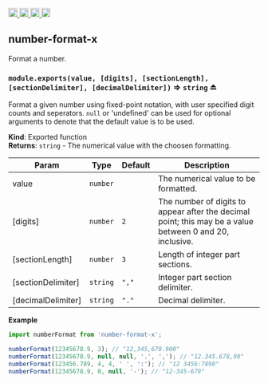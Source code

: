 <a href="https://travis-ci.org/Xotic750/number-format-x"
   title="Travis status">
<img
   src="https://travis-ci.org/Xotic750/number-format-x.svg?branch=master"
   alt="Travis status" height="18"/>
</a>
<a href="https://david-dm.org/Xotic750/number-format-x"
   title="Dependency status">
<img src="https://david-dm.org/Xotic750/number-format-x.svg"
   alt="Dependency status" height="18"/>
</a>
<a href="https://david-dm.org/Xotic750/number-format-x#info=devDependencies"
   title="devDependency status">
<img src="https://david-dm.org/Xotic750/number-format-x/dev-status.svg"
   alt="devDependency status" height="18"/>
</a>
<a href="https://badge.fury.io/js/number-format-x" title="npm version">
<img src="https://badge.fury.io/js/number-format-x.svg"
   alt="npm version" height="18"/>
</a>
<a name="module_number-format-x"></a>

## number-format-x

Format a number.

<a name="exp_module_number-format-x--module.exports"></a>

### `module.exports(value, [digits], [sectionLength], [sectionDelimiter], [decimalDelimiter])` ⇒ <code>string</code> ⏏

Format a given number using fixed-point notation, with user specified digit
counts and seperators. `null` or 'undefined' can be used for optional
arguments to denote that the default value is to be used.

**Kind**: Exported function  
**Returns**: <code>string</code> - The numerical value with the choosen formatting.

| Param              | Type                | Default                    | Description                                                                                              |
| ------------------ | ------------------- | -------------------------- | -------------------------------------------------------------------------------------------------------- |
| value              | <code>number</code> |                            | The numerical value to be formatted.                                                                     |
| [digits]           | <code>number</code> | <code>2</code>             | The number of digits to appear after the decimal point; this may be a value between 0 and 20, inclusive. |
| [sectionLength]    | <code>number</code> | <code>3</code>             | Length of integer part sections.                                                                         |
| [sectionDelimiter] | <code>string</code> | <code>&quot;,&quot;</code> | Integer part section delimiter.                                                                          |
| [decimalDelimiter] | <code>string</code> | <code>&quot;.&quot;</code> | Decimal delimiter.                                                                                       |

**Example**

```js
import numberFormat from 'number-format-x';

numberFormat(12345678.9, 3); // "12,345,678.900"
numberFormat(12345678.9, null, null, '.', ','); // "12.345.678,90"
numberFormat(123456.789, 4, 4, ' ', ':'); // "12 3456:7890"
numberFormat(12345678.9, 0, null, '-'); // "12-345-679"
```
